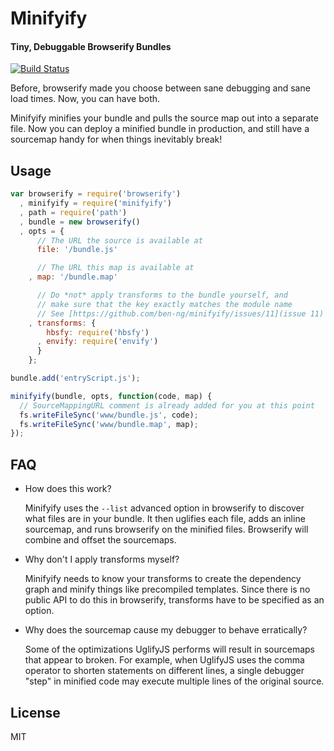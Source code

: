 Minifyify
=========
#### Tiny, Debuggable Browserify Bundles

[![Build Status](https://travis-ci.org/ben-ng/minifyify.png?branch=master)](https://travis-ci.org/ben-ng/minifyify)

Before, browserify made you choose between sane debugging and sane load times. Now, you can have both.

Minifyify minifies your bundle and pulls the source map out into a separate file. Now you can deploy a minified bundle in production, and still have a sourcemap handy for when things inevitably break!

## Usage

```js
var browserify = require('browserify')
  , minifyify = require('minifyify')
  , path = require('path')
  , bundle = new browserify()
  , opts = {
      // The URL the source is available at
      file: '/bundle.js'

      // The URL this map is available at
    , map: '/bundle.map'

      // Do *not* apply transforms to the bundle yourself, and
      // make sure that the key exactly matches the module name
      // See [https://github.com/ben-ng/minifyify/issues/11](issue 11) for why
    , transforms: {
        hbsfy: require('hbsfy')
      , envify: require('envify')
      }
    };

bundle.add('entryScript.js');

minifyify(bundle, opts, function(code, map) {
  // SourceMappingURL comment is already added for you at this point
  fs.writeFileSync('www/bundle.js', code);
  fs.writeFileSync('www/bundle.map', map);
});
```

## FAQ

 * How does this work?

   Minifyify uses the `--list` advanced option in browserify to discover what files are in your bundle. It then uglifies each file, adds an inline sourcemap, and runs browserify on the minified files. Browserify will combine and offset the sourcemaps.

 * Why don't I apply transforms myself?

   Minifyify needs to know your transforms to create the dependency graph and minify things like precompiled templates. Since there is no public API to do this in browserify, transforms have to be specified as an option.

 * Why does the sourcemap cause my debugger to behave erratically?

   Some of the optimizations UglifyJS performs will result in sourcemaps that appear to broken. For example, when UglifyJS uses the comma operator to shorten statements on different lines, a single debugger "step" in minified code may execute multiple lines of the original source.

## License
MIT
